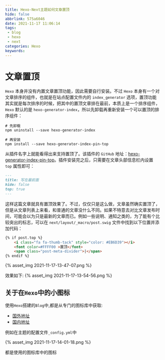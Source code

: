```yaml
---
title: Hexo-Next主题如何文章置顶
hide: false
abbrlink: 575a6046
date: 2021-11-17 11:06:14
tags:
 - blog
 - hexo
 - next
categories: Hexo
keywords:
---
```


# 文章置顶

`Hexo` 本身并没有内置文章置顶功能，因此需要自行安装。不过 `Hexo` 本身有一个对文章排序的组件，也就是在站点配置文件内的 `index_generator` 选项，置顶功能其实就是每次排序的时候，把其中的置顶文章排在最前，本质上是一个排序组件，`Hexo` 默认的是 `hexo-generator-index`，所以先卸载再重新安装一个可以置顶的排序组件：

<!-- more -->
```node
# 先卸载
npm uninstall --save hexo-generator-index

# 再安装
npm install --save hexo-generator-index-pin-top
```
从插件名字上就能看得出来支持置顶了。该插件的 `GitHub` 地址：[hexo-generator-index-pin-top](https://github.com/netcan/hexo-generator-index-pin-top)。插件安装完之后，只需要在文章头部信息栏内设置 `top` 属性即可：

```markdown
---
title: 写在最前面
hide: false
top: true
---
```
这样这篇文章就具有置顶效果了。不过，仅仅只是这么做，文章虽然确实置顶了，但是从文章列表上来看，和普通的文章没什么不同。如果不特意去对比文章发布时间，可能会以为只是最新的文章而已。例如一些说明、通知之类的，为了能有个比较突出的标志，可以在 `next/layout/_macro/post.swig` 文件中找到以下位置并添加代码：
```html
{% if post.top %}
    <i class="fa fa-thumb-tack" style="color: #EB6D39"></i>
    <font color=#FFFF00	>置顶</font>
    <span class="post-meta-divider">|</span>
{% endif %}
```
{% asset_img 2021-11-17-13-47-07.png %}

效果如下:
{% asset_img 2021-11-17-13-54-56.png %}

## 关于在`Hexo`中的小图标

使用`Hexo`搭建的`Blog`中,都是从专门的图标库中获取:

- [国外地址](https://fontawesome.com/icons?d=gallery)
- [国内地址](https://fontawesome.dashgame.com/)

例如在主题的配置文件`_config.yml`中

{% asset_img 2021-11-17-14-01-18.png %}

都是使用的图标库中的图标


